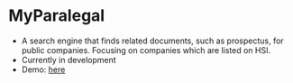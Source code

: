 # MyParalegal
- A search engine that finds related documents, such as prospectus, for public companies. Focusing on companies which are listed on HSI. 
- Currently in development
- Demo: [here](https://paralegal-dev.herokuapp.com/)

